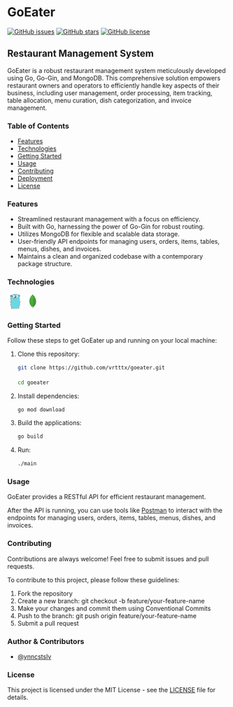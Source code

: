 # GoEater

[![GitHub issues](https://img.shields.io/github/issues/vrtttx/goeater)](https://github.com/vrtttx/goeater/issues)
[![GitHub stars](https://img.shields.io/github/stars/vrtttx/goeater)](https://github.com/vrtttx/goeater/stargazers)
[![GitHub license](https://img.shields.io/github/license/vrtttx/goeater)](https://github.com/vrtttx/goeater/blob/main/LICENSE)

## Restaurant Management System

GoEater is a robust restaurant management system meticulously developed using Go, Go-Gin, and MongoDB. This comprehensive solution empowers restaurant owners and operators to efficiently handle key aspects of their business, including user management, order processing, item tracking, table allocation, menu curation, dish categorization, and invoice management.

### Table of Contents

- [Features](#features)
- [Technologies](#technologies)
- [Getting Started](#getting-started)
- [Usage](#usage)
- [Contributing](#contributing)
- [Deployment](#deployment)
- [License](#license)

### Features

- Streamlined restaurant management with a focus on efficiency.
- Built with Go, harnessing the power of Go-Gin for robust routing.
- Utilizes MongoDB for flexible and scalable data storage.
- User-friendly API endpoints for managing users, orders, items, tables, menus, dishes, and invoices.
- Maintains a clean and organized codebase with a contemporary package structure.

### Technologies

<a href="https://go.dev/" target="_blank" rel="noreferrer"><img src="https://raw.githubusercontent.com/devicons/devicon/master/icons/go/go-original.svg" width="36" /></a>
<a href="https://www.mongodb.com/" target="_blank" rel="noreferrer"><img src="https://raw.githubusercontent.com/devicons/devicon/master/icons/mongodb/mongodb-original.svg" width="36" /></a>

### Getting Started

Follow these steps to get GoEater up and running on your local machine:

1. Clone this repository:

   ```bash
   git clone https://github.com/vrtttx/goeater.git

   cd goeater
   ```

2. Install dependencies:

   ```bash
   go mod download
   ```

3. Build the applications:

   ```bash
   go build
   ```

4. Run:

   ```bash
   ./main
   ```

### Usage

GoEater provides a RESTful API for efficient restaurant management.

After the API is running, you can use tools like [Postman](https://www.postman.com/) to interact with the endpoints for managing users, orders, items, tables, menus, dishes, and invoices.

### Contributing

Contributions are always welcome! Feel free to submit issues and pull requests.

To contribute to this project, please follow these guidelines:

1. Fork the repository
2. Create a new branch: git checkout -b feature/your-feature-name
3. Make your changes and commit them using Conventional Commits
4. Push to the branch: git push origin feature/your-feature-name
5. Submit a pull request

### Author & Contributors

- [@ynncstslv](https://github.com/ynncstslv/)

### License

This project is licensed under the MIT License - see the [LICENSE](./LICENSE) file for details.
